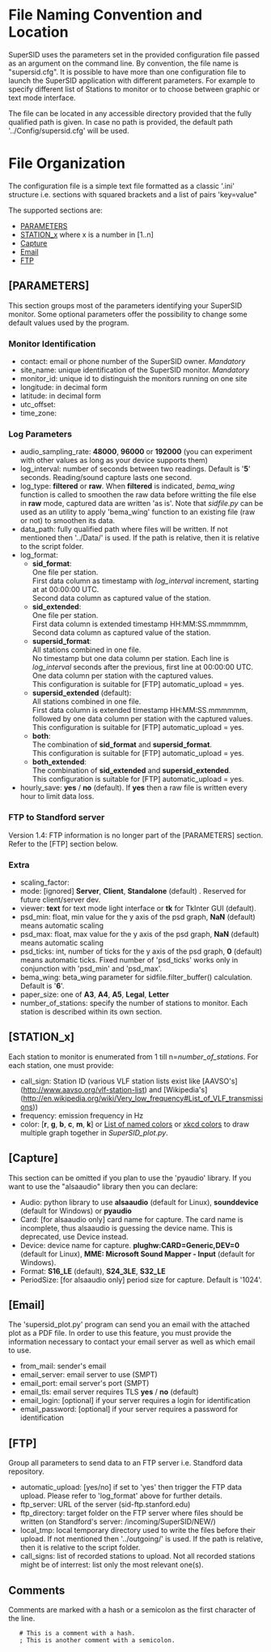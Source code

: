 # File Naming Convention and Location

SuperSID uses the parameters set in the provided configuration file passed as an argument on the command line. By convention, the file name is "supersid.cfg".
It is possible to have more than one configuration file to launch the SuperSID application with different parameters. For example to specify different list of Stations to monitor or to choose between graphic or text mode interface.

The file can be located in any accessible directory provided that the fully qualified path is given. In case no path is provided, the default path '../Config/supersid.cfg' will be used.
 
# File Organization

The configuration file is a simple text file formatted as a classic '.ini' structure i.e. sections with squared brackets and a list of pairs 'key=value"
 
The supported sections are:

  * [PARAMETERS](#id-section1)
  * [STATION_x](#id-section2) where x is a number in [1..n]
  * [Capture](#id-section3)
  * [Email](#id-section4)
  * [FTP](#id-section5)
  
<div id='id-section1'/>

## [PARAMETERS]

This section groups most of the parameters identifying your SuperSID monitor. Some optional parameters offer the possibility to change some default values used by the program.

### Monitor Identification

  * contact: email or phone number of the SuperSID owner. *Mandatory*
  * site_name: unique identification of the SuperSID monitor. *Mandatory*
  * monitor_id: unique id to distinguish the monitors running on one site
  * longitude: in decimal form
  * latitude: in decimal form
  * utc_offset:
  * time_zone:
  
### Log Parameters

  * audio_sampling_rate: **48000**, **96000** or **192000** (you can experiment with other values as long as your device supports them)
  * log_interval: number of seconds between two readings. Default is '**5**' seconds. Reading/sound capture lasts one second.
  * log_type: **filtered** or **raw**. When **filtered** is indicated, *bema_wing* function is called to smoothen the raw data before writting the file else in **raw** mode, captured data are written 'as is'. Note that *sidfile.py* can be used as an utility to apply 'bema_wing' function to an existing file (raw or not) to smoothen its data.
  * data_path: fully qualified path where files will be written. If not mentioned then '../Data/' is used. If the path is relative, then it is relative to the script folder.
  * log_format:
    - **sid_format**:<br />
      One file per station.<br />
      First data column as timestamp with *log_interval* increment, starting at at 00:00:00 UTC.<br />
      Second data column as captured value of the station.
    - **sid_extended**:<br />
      One file per station.<br />
      First data column is extended timestamp HH:MM:SS.mmmmmm,<br />
      Second data column as captured value of the station.
    - **supersid_format**:<br />
      All stations combined in one file.<br />
      No timestamp but one data column per station. Each line is *log_interval* seconds after the previous, first line at 00:00:00 UTC.<br />
      One data column per station with the captured values.<br />
      This configuration is suitable for [FTP] automatic_upload = yes.
    - **supersid_extended** (default):<br />
      All stations combined in one file.<br />
      First data column is extended timestamp HH:MM:SS.mmmmmm,<br />
      followed by one data column per station with the captured values.<br />
      This configuration is suitable for [FTP] automatic_upload = yes.
    - **both**:<br />
      The combination of **sid_format** and **supersid_format**.<br />
      This configuration is suitable for [FTP] automatic_upload = yes.
    - **both_extended**:<br />
      The combination of **sid_extended** and **supersid_extended**.<br />
      This configuration is suitable for [FTP] automatic_upload = yes.
  * hourly_save: **yes** / **no** (default). If **yes** then a raw file is written every hour to limit data loss.
  
### FTP to Standford server

Version 1.4: FTP information is no longer part of the [PARAMETERS] section. Refer to the [FTP] section below.
  
### Extra

  * scaling_factor:
  * mode: [ignored] **Server**, **Client**, **Standalone** (default) . Reserved for future client/server dev.
  * viewer: **text** for text mode light interface or **tk** for TkInter GUI (default).
  * psd_min: float, min value for the y axis of the psd graph, **NaN** (default) means automatic scaling
  * psd_max: float, max value for the y axis of the psd graph, **NaN** (default) means automatic scaling
  * psd_ticks: int, number of ticks for the y axis of the psd graph, **0** (default) means automatic ticks.
    Fixed number of 'psd_ticks' works only in conjunction with 'psd_min' and 'psd_max'.
  * bema_wing: beta_wing parameter for sidfile.filter_buffer() calculation. Default is '**6**'.
  * paper_size: one of **A3**, **A4**, **A5**, **Legal**, **Letter**
  * number_of_stations: specify the number of stations to monitor. Each station is described within its own section.

<div id='id-section2'/>

## [STATION_x]

Each station to monitor is enumerated from 1 till n=*number_of_stations*. For each station, one must provide:

  * call_sign: Station ID (various VLF station lists exist like [AAVSO's] (http://www.aavso.org/vlf-station-list) and [Wikipedia's] (http://en.wikipedia.org/wiki/Very_low_frequency#List_of_VLF_transmissions))
  * frequency: emission frequency in Hz
  * color: [**r**, **g**, **b**, **c**, **m**, **k**] or [List of named colors](https://matplotlib.org/stable/gallery/color/named_colors.html) or [xkcd colors](https://matplotlib.org/stable/tutorials/colors/colors.html#xkcd-colors) to draw multiple graph together in *SuperSID_plot.py*.
  
<div id='id-section3'/>

## [Capture]

This section can be omitted if you plan to use the 'pyaudio' library. If you want to use the "alsaaudio" library then you can declare:

  * Audio: python library to use **alsaaudio** (default for Linux), **sounddevice** (default for Windows) or **pyaudio**
  * Card: [for alsaaudio only] card name for capture. The card name is incomplete, thus alsaaudio is guessing the device name. This is deprecated, use Device instead.
  * Device: device name for capture. **plughw:CARD=Generic,DEV=0** (default for Linux), **MME: Microsoft Sound Mapper - Input** (default for Windows).
  * Format: **S16_LE** (default), **S24_3LE**, **S32_LE**
  * PeriodSize: [for alsaaudio only] period size for capture. Default is '1024'.
  
<div id='id-section4'/>

## [Email]

The 'supersid_plot.py' program can send you an email with the attached plot as a PDF file. In order to use this feature, you must provide the information necessary to contact your email server as well as which email to use.

  * from_mail: sender's email
  * email_server: email server to use (SMPT)
  * email_port: email server's port (SMPT)
  * email_tls: email server requires TLS **yes** / **no** (default)
  * email_login: [optional] if your server requires a login for identification
  * email_password: [optional] if your server requires a password for identification
  
<div id='id-section5'/>

## [FTP]

Group all parameters to send data to an FTP server i.e. Standford data repository.

  * automatic_upload: [yes/no] if set to 'yes' then trigger the FTP data upload. Please refer to 'log_format' above for further details.
  * ftp_server: URL of the server (sid-ftp.stanford.edu)
  * ftp_directory: target folder on the FTP server where files should be written (on Standford's server: /incoming/SuperSID/NEW/)
  * local_tmp: local temporary directory used to write the files before their upload. If not mentioned then '../outgoing/' is used. If the path is relative, then it is relative to the script folder.
  * call_signs: list of recorded stations to upload. Not all recorded stations might be of interrest: list only the most relevant one(s).

## Comments

Comments are marked with a hash or a semicolon as the first character of the line.
```
   # This is a comment with a hash.
   ; This is another comment with a semicolon.
```
